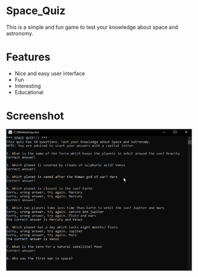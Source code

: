 # Space_Quiz
This is a simple and fun game to test your knowledge about space and astronomy.
# Features
- Nice and easy user interface
- Fun
- Interesting
- Educational
# Screenshot
![](screenshot/screenshot.PNG)


